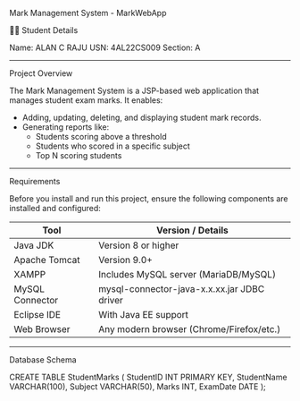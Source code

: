  Mark Management System - MarkWebApp

👨‍🎓 Student Details

Name: ALAN C RAJU
USN:  4AL22CS009
Section: A

---
 Project Overview

The Mark Management System is a JSP-based web application that manages student exam marks. It enables:

- Adding, updating, deleting, and displaying student mark records.
- Generating reports like:
  - Students scoring above a threshold
  - Students who scored in a specific subject
  - Top N scoring students

---

Requirements

Before you install and run this project, ensure the following components are installed and configured:

| Tool            | Version / Details                        |
|-----------------|-------------------------------------------|
| Java JDK        | Version 8 or higher                       |
| Apache Tomcat   | Version 9.0+                              |
| XAMPP           | Includes MySQL server (MariaDB/MySQL)    |
| MySQL Connector | mysql-connector-java-x.x.xx.jar JDBC driver |
| Eclipse IDE     | With Java EE support                     |
| Web Browser     | Any modern browser (Chrome/Firefox/etc.)

---

Database Schema


CREATE TABLE StudentMarks (
    StudentID INT PRIMARY KEY,
    StudentName VARCHAR(100),
    Subject VARCHAR(50),
    Marks INT,
    ExamDate DATE
);
